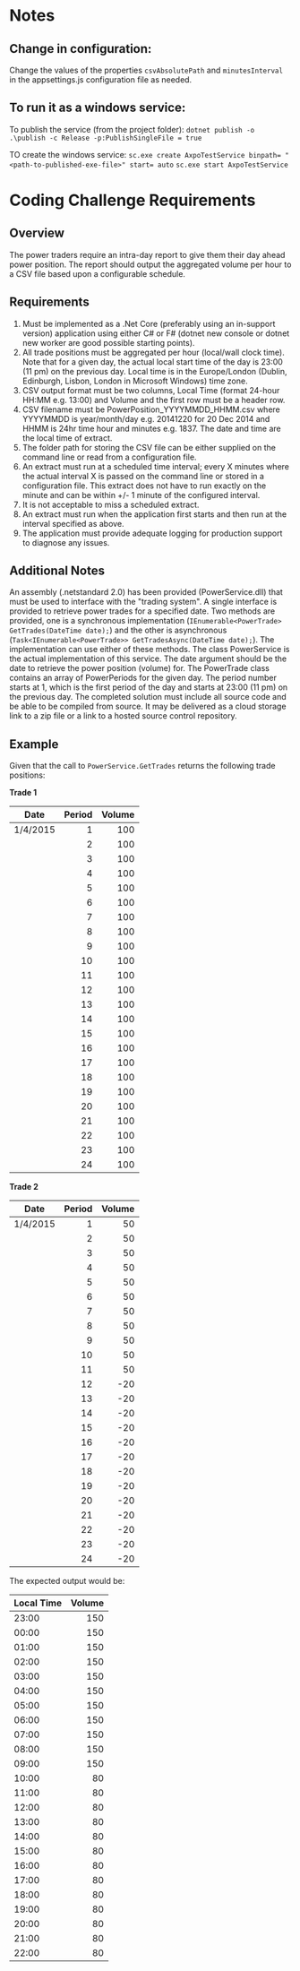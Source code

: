﻿# Notes

## Change in configuration:
Change the values ​​of the properties `csvAbsolutePath` and `minutesInterval` in the appsettings.js configuration file as needed.

## To run it as a windows service:
To publish the service (from the project folder):
`dotnet publish -o .\publish -c Release -p:PublishSingleFile = true`

TO create the windows service:
`sc.exe create AxpoTestService binpath= "<path-to-published-exe-file>" start= auto`
`sc.exe start AxpoTestService`

# Coding Challenge Requirements
## Overview
The power traders require an intra-day report to give them their day ahead power position. The report should output the aggregated volume per hour to a CSV file based upon a configurable schedule.

## Requirements
1. Must be implemented as a .Net Core (preferably using an in-support version) application using either C# or F# (dotnet new console or dotnet new worker are good possible starting points).
2. All trade positions must be aggregated per hour (local/wall clock time). Note that for a given day, the actual local start time of the day is 23:00 (11 pm) on the previous day. Local time is in the Europe/London (Dublin, Edinburgh, Lisbon, London in Microsoft Windows) time zone.
3. CSV output format must be two columns, Local Time (format 24-hour HH:MM e.g. 13:00) and Volume and the first row must be a header row.
4. CSV filename must be PowerPosition_YYYYMMDD_HHMM.csv where YYYYMMDD is year/month/day e.g. 20141220 for 20 Dec 2014 and HHMM is 24hr time hour and minutes e.g. 1837. The date and time are the local time of extract.
5. The folder path for storing the CSV file can be either supplied on the command line or read from a configuration file.
6. An extract must run at a scheduled time interval; every X minutes where the actual interval X is passed on the command line or stored in a configuration file. This extract does not have to run exactly on the minute and can be within +/- 1 minute of the configured interval.
7. It is not acceptable to miss a scheduled extract.
8. An extract must run when the application first starts and then run at the interval specified as above.
9. The application must provide adequate logging for production support to diagnose any issues.

## Additional Notes
An assembly (.netstandard 2.0) has been provided (PowerService.dll) that must be used to interface with the "trading system". A single interface is provided to retrieve power trades for a specified date. Two methods are provided, one is a synchronous implementation (`IEnumerable<PowerTrade> GetTrades(DateTime date);`) and the other is asynchronous (`Task<IEnumerable<PowerTrade>> GetTradesAsync(DateTime date);`). The implementation can use either of these methods. The class PowerService is the actual implementation of this service. The date argument should be the date to retrieve the power position (volume) for.
The PowerTrade class contains an array of PowerPeriods for the given day. The period number starts at 1, which is the first period of the day and starts at 23:00 (11 pm) on the previous day. 
The completed solution must include all source code and be able to be compiled from source. It may be delivered as a cloud storage link to a zip file or a link to a hosted source control repository.

## Example
Given that the call to `PowerService.GetTrades` returns the following trade positions:

**Trade 1**

| Date     | Period | Volume |
|----------|-------:|-------:|
| 1/4/2015 |      1 |    100 |
|          |      2 |    100 |
|          |      3 |    100 |
|          |      4 |    100 |
|          |      5 |    100 |
|          |      6 |    100 |
|          |      7 |    100 |
|          |      8 |    100 |
|          |      9 |    100 |
|          |     10 |    100 |
|          |     11 |    100 |
|          |     12 |    100 |
|          |     13 |    100 |
|          |     14 |    100 |
|          |     15 |    100 |
|          |     16 |    100 |
|          |     17 |    100 |
|          |     18 |    100 |
|          |     19 |    100 |
|          |     20 |    100 |
|          |     21 |    100 |
|          |     22 |    100 |
|          |     23 |    100 |
|          |     24 |    100 |

**Trade 2**

| Date     | Period | Volume |
|----------|-------:|-------:|
| 1/4/2015 |      1 |     50 |
|          |      2 |     50 |
|          |      3 |     50 |
|          |      4 |     50 |
|          |      5 |     50 |
|          |      6 |     50 |
|          |      7 |     50 |
|          |      8 |     50 |
|          |      9 |     50 |
|          |     10 |     50 |
|          |     11 |     50 |
|          |     12 |    -20 |
|          |     13 |    -20 |
|          |     14 |    -20 |
|          |     15 |    -20 |
|          |     16 |    -20 |
|          |     17 |    -20 |
|          |     18 |    -20 |
|          |     19 |    -20 |
|          |     20 |    -20 |
|          |     21 |    -20 |
|          |     22 |    -20 |
|          |     23 |    -20 |
|          |     24 |    -20 |

The expected output would be:

| Local Time | Volume |
| ---        | ---:   |
| 23:00      | 150    |
| 00:00      | 150    |
| 01:00      | 150    |
| 02:00      | 150    |
| 03:00      | 150    |
| 04:00      | 150    |
| 05:00      | 150    |
| 06:00      | 150    |
| 07:00      | 150    |
| 08:00      | 150    |
| 09:00      | 150    |
| 10:00      | 80    |
| 11:00      | 80    |
| 12:00      | 80    |
| 13:00      | 80    |
| 14:00      | 80    |
| 15:00      | 80    |
| 16:00      | 80    |
| 17:00      | 80    |
| 18:00      | 80    |
| 19:00      | 80    |
| 20:00      | 80    |
| 21:00      | 80    |
| 22:00      | 80    |
